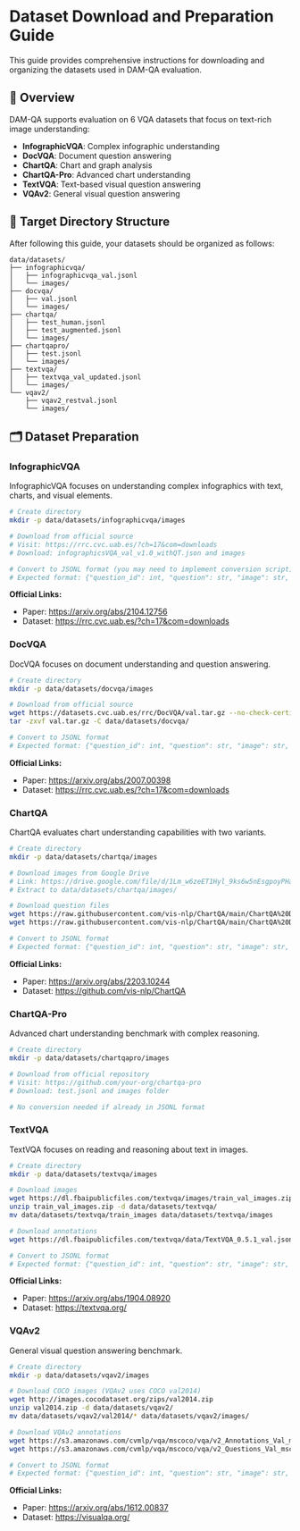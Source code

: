 # Dataset Download and Preparation Guide

This guide provides comprehensive instructions for downloading and organizing the datasets used in DAM-QA evaluation.

## 🌟 Overview

DAM-QA supports evaluation on 6 VQA datasets that focus on text-rich image understanding:

- **InfographicVQA**: Complex infographic understanding
- **DocVQA**: Document question answering  
- **ChartQA**: Chart and graph analysis
- **ChartQA-Pro**: Advanced chart understanding
- **TextVQA**: Text-based visual question answering
- **VQAv2**: General visual question answering

## 📁 Target Directory Structure

After following this guide, your datasets should be organized as follows:

```
data/datasets/
├── infographicvqa/
│   ├── infographicvqa_val.jsonl
│   └── images/
├── docvqa/
│   ├── val.jsonl
│   └── images/
├── chartqa/
│   ├── test_human.jsonl
│   ├── test_augmented.jsonl
│   └── images/
├── chartqapro/
│   ├── test.jsonl
│   └── images/
├── textvqa/
│   ├── textvqa_val_updated.jsonl
│   └── images/
└── vqav2/
    ├── vqav2_restval.jsonl
    └── images/
```

## 🗂️ Dataset Preparation

### InfographicVQA

InfographicVQA focuses on understanding complex infographics with text, charts, and visual elements.

```bash
# Create directory
mkdir -p data/datasets/infographicvqa/images

# Download from official source
# Visit: https://rrc.cvc.uab.es/?ch=17&com=downloads
# Download: infographicsVQA_val_v1.0_withQT.json and images

# Convert to JSONL format (you may need to implement conversion script)
# Expected format: {"question_id": int, "question": str, "image": str, "answer": str}
```

**Official Links:**
- Paper: https://arxiv.org/abs/2104.12756
- Dataset: https://rrc.cvc.uab.es/?ch=17&com=downloads

### DocVQA

DocVQA focuses on document understanding and question answering.

```bash
# Create directory
mkdir -p data/datasets/docvqa/images

# Download from official source
wget https://datasets.cvc.uab.es/rrc/DocVQA/val.tar.gz --no-check-certificate
tar -zxvf val.tar.gz -C data/datasets/docvqa/

# Convert to JSONL format
# Expected format: {"question_id": int, "question": str, "image": str, "answer": str}
```

**Official Links:**
- Paper: https://arxiv.org/abs/2007.00398
- Dataset: https://rrc.cvc.uab.es/?ch=17&com=downloads

### ChartQA

ChartQA evaluates chart understanding capabilities with two variants.

```bash
# Create directory
mkdir -p data/datasets/chartqa/images

# Download images from Google Drive
# Link: https://drive.google.com/file/d/1Lm_w6zeET1Hyl_9ks6w5nEsgpoyPHalV/view
# Extract to data/datasets/chartqa/images/

# Download question files
wget https://raw.githubusercontent.com/vis-nlp/ChartQA/main/ChartQA%20Dataset/test/test_human.json
wget https://raw.githubusercontent.com/vis-nlp/ChartQA/main/ChartQA%20Dataset/test/test_augmented.json

# Convert to JSONL format
# Expected format: {"question_id": int, "question": str, "image": str, "answer": str}
```

**Official Links:**
- Paper: https://arxiv.org/abs/2203.10244
- Dataset: https://github.com/vis-nlp/ChartQA

### ChartQA-Pro

Advanced chart understanding benchmark with complex reasoning.

```bash
# Create directory
mkdir -p data/datasets/chartqapro/images

# Download from official repository
# Visit: https://github.com/your-org/chartqa-pro
# Download: test.jsonl and images folder

# No conversion needed if already in JSONL format
```


### TextVQA

TextVQA focuses on reading and reasoning about text in images.

```bash
# Create directory
mkdir -p data/datasets/textvqa/images

# Download images
wget https://dl.fbaipublicfiles.com/textvqa/images/train_val_images.zip
unzip train_val_images.zip -d data/datasets/textvqa/
mv data/datasets/textvqa/train_images data/datasets/textvqa/images

# Download annotations
wget https://dl.fbaipublicfiles.com/textvqa/data/TextVQA_0.5.1_val.json

# Convert to JSONL format
# Expected format: {"question_id": int, "question": str, "image": str, "answer": [list of answers]}
```

**Official Links:**
- Paper: https://arxiv.org/abs/1904.08920
- Dataset: https://textvqa.org/

### VQAv2

General visual question answering benchmark.

```bash
# Create directory
mkdir -p data/datasets/vqav2/images

# Download COCO images (VQAv2 uses COCO val2014)
wget http://images.cocodataset.org/zips/val2014.zip
unzip val2014.zip -d data/datasets/vqav2/
mv data/datasets/vqav2/val2014/* data/datasets/vqav2/images/

# Download VQAv2 annotations
wget https://s3.amazonaws.com/cvmlp/vqa/mscoco/vqa/v2_Annotations_Val_mscoco.zip
wget https://s3.amazonaws.com/cvmlp/vqa/mscoco/vqa/v2_Questions_Val_mscoco.zip

# Convert to JSONL format  
# Expected format: {"question_id": int, "question": str, "image": str, "answer": [list of answer dicts]}
```

**Official Links:**
- Paper: https://arxiv.org/abs/1612.00837
- Dataset: https://visualqa.org/
